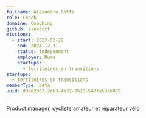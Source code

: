 ```yaml
---
fullname: Alexandre Cotte
role: Coach
domaine: Coaching
github: alex3ctt
missions:
  - start: 2023-02-28
    end: 2024-12-31
    status: independent
    employer: Numa
    startups:
      - territoires-en-transitions
startups:
  - territoires-en-transitions
memberType: beta
uuid: d3a62d67-2e63-4a32-9b18-547fa59e6069
---
```

Product manager, cycliste amateur et réparateur vélo